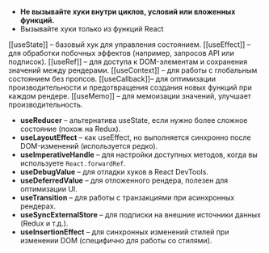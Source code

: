 - **Не вызывайте хуки внутри циклов, условий или вложенных функций.**
- Вызывайте хуки только из функций React

[[useState]] – базовый хук для управления состоянием.
[[useEffect]] – для обработки побочных эффектов (например, запросов API или подписок).
[[useRef]] – для доступа к DOM-элементам и сохранения значений между рендерами.
[[useContext]] – для работы с глобальным состоянием без пропсов.
[[useCallback]]– для оптимизации производительности и предотвращения создания новых функций при каждом рендере.
[[useMemo]] – для мемоизации значений, улучшает производительность.
- **useReducer** – альтернатива useState, если нужно более сложное состояние (похож на Redux).
- **useLayoutEffect** – как useEffect, но выполняется синхронно после DOM-изменений (используется редко).
- **useImperativeHandle** – для настройки доступных методов, когда вы используете `React.forwardRef`.
- **useDebugValue** – для отладки хуков в React DevTools.
- **useDeferredValue** – для отложенного рендера, полезен для оптимизации UI.
- **useTransition** – для работы с транзакциями при асинхронных рендерах.
- **useSyncExternalStore** – для подписки на внешние источники данных (Redux и т.д.).
- **useInsertionEffect** – для синхронных изменений стилей при изменении DOM (специфично для работы со стилями).